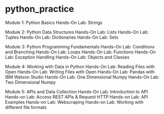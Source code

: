 # python_practice

Module 1: Python Basics
Hands-On Lab: Strings

Module 2: Python Data Structures
Hands-On Lab: Lists
Hands-On Lab: Tuples
Hands-On Lab: Dictionaries
Hands-On Lab: Sets


Module 3: Python Programming Fundamentals
Hands-On Lab: Conditions and Branching
Hands-On Lab: Loops
Hands-On Lab: Functions
Hands-On Lab: Exception Handling
Hands-On Lab: Objects and Classes

Module 4: Working with Data in Python 
Hands-On Lab: Reading Files with Open
Hands-On Lab: Writing Files with Open
Hands-On Lab: Pandas with IBM Watson Studio
Hands-On Lab: One Dimensional Numpy
Hands-On Lab: Two Dimensional Numpy

Module 5: APIs and Data Collection 
 Hands-On Lab: Introduction to API
 Hands-on Lab: Access REST APIs & Request HTTP
Hands-on Lab: API Examples
 Hands-on Lab: Webscraping
 Hands-on Lab: Working with different file formats
 
